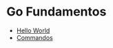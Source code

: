 # Go Fundamentos

* [Hello World](https://github.com/robsonoduarte/learn-go/blob/master/curso-golang/go-fundamentos/primeiro/primeiro.go)
* [Commandos](https://github.com/robsonoduarte/learn-go/blob/master/curso-golang/go-fundamentos/primeiro/comandos.go)
